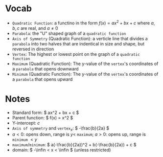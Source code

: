 # Vocab
- `Quadratic Function`: a functino in the form $f(x)=ax^2+bx+c$ where $a,b,c$ are real, and $a \ne 0$
- `Parabola`: the "U" shaped graph of a `quadratic function`
- `Axis of Symmetry` (Quadratic Function): a verticle line that divides a `parabola` into two halves that are indentical in size and shape, but reversed in direction
- `Vertex`: The highest or lowest point on the graph of a `quadratic function`
- `Maximum` (Quadratic Function): The y-value of the `vertex`'s coordinates of a `parabola` that opens downward
- `Minimum` (Quadratic Function): The y-value of the `vertex`'s coordinates of a `parabola` that opens upward

# Notes
- Standard form: $ ax^2 + bx + c $
- Parent function: $ f(x) = x^2 $
- Y-intercept: $c$
- `Axis of symmetry` and `vertex`$_x$: $ -\frac{b}{2a} $
- $a<0$: opens down, range is $y<$ `maximum`; $a>0$: opens up, range is `minimum` $<y$
- `maximum`/`minimum`: $ a(-\frac{b}{2a})^2 + b(-\frac{b}{2a}) + c $
- domain: $ -\infin < x < \infin $ (unless restricted)

